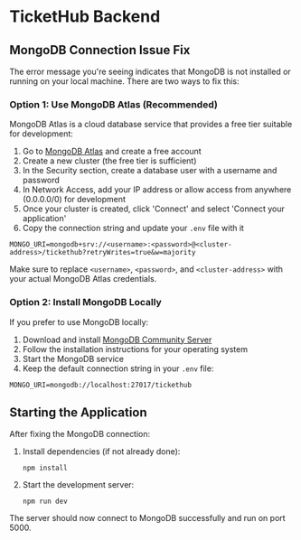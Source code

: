 # TicketHub Backend

## MongoDB Connection Issue Fix

The error message you're seeing indicates that MongoDB is not installed or running on your local machine. There are two ways to fix this:

### Option 1: Use MongoDB Atlas (Recommended)

MongoDB Atlas is a cloud database service that provides a free tier suitable for development:

1. Go to [MongoDB Atlas](https://www.mongodb.com/cloud/atlas/register) and create a free account
2. Create a new cluster (the free tier is sufficient)
3. In the Security section, create a database user with a username and password
4. In Network Access, add your IP address or allow access from anywhere (0.0.0.0/0) for development
5. Once your cluster is created, click 'Connect' and select 'Connect your application'
6. Copy the connection string and update your `.env` file with it

```
MONGO_URI=mongodb+srv://<username>:<password>@<cluster-address>/tickethub?retryWrites=true&w=majority
```

Make sure to replace `<username>`, `<password>`, and `<cluster-address>` with your actual MongoDB Atlas credentials.

### Option 2: Install MongoDB Locally

If you prefer to use MongoDB locally:

1. Download and install [MongoDB Community Server](https://www.mongodb.com/try/download/community)
2. Follow the installation instructions for your operating system
3. Start the MongoDB service
4. Keep the default connection string in your `.env` file:

```
MONGO_URI=mongodb://localhost:27017/tickethub
```

## Starting the Application

After fixing the MongoDB connection:

1. Install dependencies (if not already done):
   ```
   npm install
   ```

2. Start the development server:
   ```
   npm run dev
   ```

The server should now connect to MongoDB successfully and run on port 5000.